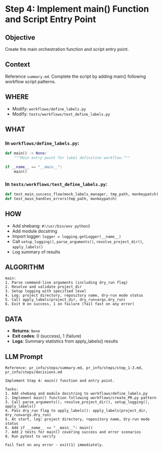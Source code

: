# Step 4: Implement main() Function and Script Entry Point

## Objective
Create the main orchestration function and script entry point.

## Context
Reference `summary.md`. Complete the script by adding main() following workflow script patterns.

## WHERE
- Modify: `workflows/define_labels.py`
- Modify: `tests/workflows/test_define_labels.py`

## WHAT

### In `workflows/define_labels.py`:
```python
def main() -> None:
    """Main entry point for label definition workflow."""
    
if __name__ == "__main__":
    main()
```

### In `tests/workflows/test_define_labels.py`:
```python
def test_main_success_flow(mock_labels_manager, tmp_path, monkeypatch)
def test_main_handles_errors(tmp_path, monkeypatch)
```

## HOW
- Add shebang: `#!/usr/bin/env python3`
- Add module docstring
- Import logger: `logger = logging.getLogger(__name__)`
- Call `setup_logging()`, `parse_arguments()`, `resolve_project_dir()`, `apply_labels()`
- Log summary of results

## ALGORITHM
```
main:
1. Parse command-line arguments (including dry_run flag)
2. Resolve and validate project_dir
3. Setup logging with specified level
4. Log: project directory, repository name, dry-run mode status
5. Call apply_labels(project_dir, dry_run=args.dry_run)
6. Exit 0 on success, 1 on failure (fail fast on any error)
```

## DATA
- **Returns**: `None`
- **Exit codes**: 0 (success), 1 (failure)
- **Logs**: Summary statistics from apply_labels() results

## LLM Prompt
```
Reference: pr_info/steps/summary.md, pr_info/steps/step_1-3.md, pr_info/steps/decisions.md

Implement Step 4: main() function and entry point.

Tasks:
1. Add shebang and module docstring to workflows/define_labels.py
2. Implement main() function following workflows/create_PR.py pattern
3. Call parse_arguments(), resolve_project_dir(), setup_logging(), apply_labels()
4. Pass dry_run flag to apply_labels(): apply_labels(project_dir, dry_run=args.dry_run)
5. At start, log: project directory, repository name, dry-run mode status
6. Add if __name__ == "__main__": main()
7. Add 2 tests for main() covering success and error scenarios
8. Run pytest to verify

Fail fast on any error - exit(1) immediately.
```
